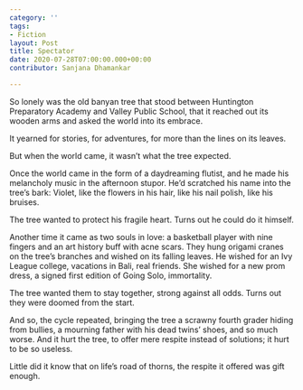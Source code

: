```yaml
---
category: ''
tags: 
- Fiction
layout: Post
title: Spectator
date: 2020-07-28T07:00:00.000+00:00
contributor: Sanjana Dhamankar

---
```

So lonely was the old banyan tree that stood between Huntington Preparatory Academy and Valley Public School, that it reached out its wooden arms and asked the world into its embrace.

It yearned for stories, for adventures, for more than the lines on its leaves.

But when the world came, it wasn’t what the tree expected.

Once the world came in the form of a daydreaming flutist, and he made his melancholy music in the afternoon stupor. He’d scratched his name into the tree’s bark: Violet, like the flowers in his hair, like his nail polish, like his bruises.

The tree wanted to protect his fragile heart. Turns out he could do it himself.

Another time it came as two souls in love: a basketball player with nine fingers and an art history buff with acne scars. They hung origami cranes on the tree’s branches and wished on its falling leaves. He wished for an Ivy League college, vacations in Bali, real friends. She wished for a new prom dress, a signed first edition of Going Solo, immortality.

The tree wanted them to stay together, strong against all odds. Turns out they were doomed from the start.

And so, the cycle repeated, bringing the tree a scrawny fourth grader hiding from bullies, a mourning father with his dead twins’ shoes, and so much worse. And it hurt the tree, to offer mere respite instead of solutions; it hurt to be so useless.

Little did it know that on life’s road of thorns, the respite it offered was gift enough.